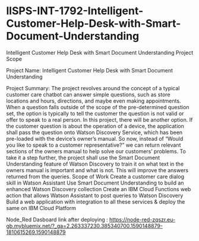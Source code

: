 # llSPS-INT-1792-Intelligent-Customer-Help-Desk-with-Smart-Document-Understanding
Intelligent Customer Help Desk with Smart Document Understanding
Project Scope

Project Name:  Intelligent Customer Help Desk with Smart Document Understanding

Project Summary:
The project revolves around the concept of a typical customer care chatbot can answer simple questions, such as store locations and hours, directions, and maybe even making appointments. When a question falls outside of the scope of the pre-determined question set, the option is typically to tell the customer the question is not valid or offer to speak to a real person.
In this project, there will be another option. If the customer question is about the operation of a device, the application shall pass the question onto Watson Discovery Service, which has been pre-loaded with the device’s owner’s manual. So now, instead of “Would you like to speak to a customer representative?” we can return relevant sections of the owners manual to help solve our customers’ problems. To take it a step further, the project shall use the Smart Document Understanding feature of Watson Discovery to train it on what text in the owners manual is important and what is not. This will improve the answers returned from the queries. Scope of Work Create a customer care dialog skill in Watson Assistant Use Smart Document Understanding to build an enhanced Watson Discovery collection Create an IBM Cloud Functions web action that allows Watson Assistant to post queries to Watson Discovery Build a web application with integration to all these services & deploy the same on IBM Cloud Platform

Node_Red Dasboard link after deploying : https://node-red-zqszr.eu-gb.mybluemix.net/?_ga=2.263337230.385340700.1590148879-1810615269.1590148879
